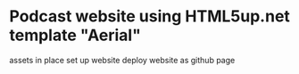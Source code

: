 # Podcast website using HTML5up.net template "Aerial"

assets in place
set up website
deploy website as github page
